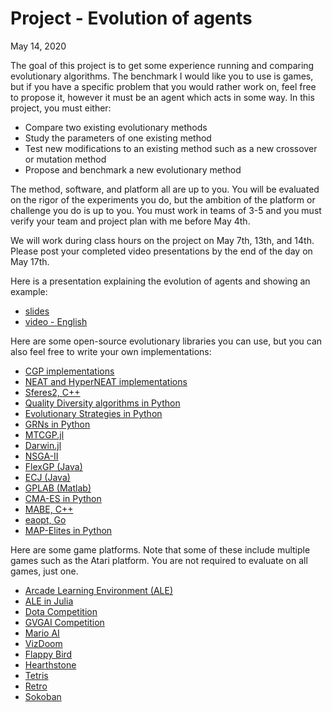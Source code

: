 # Project - Evolution of agents
May 14, 2020

The goal of this project is to get some experience running and comparing
evolutionary algorithms. The benchmark I would like you to use is games, but if
you have a specific problem that you would rather work on, feel free to propose
it, however it must be an agent which acts in some way. In this project, you
must either:
+ Compare two existing evolutionary methods
+ Study the parameters of one existing method
+ Test new modifications to an existing method such as a new crossover or
  mutation method
+ Propose and benchmark a new evolutionary method

The method, software, and platform all are up to you. You will be evaluated on
the rigor of the experiments you do, but the ambition of the platform or
challenge you do is up to you. You must work in teams of 3-5 and you must verify
your team and project plan with me before May 4th.

We will work during class hours on the project on May 7th, 13th, and 14th. Please post your
completed video presentations by the end of the day on May 17th.

Here is a presentation explaining the evolution of agents and showing an example:
  + [slides](https://github.com/d9w/evolution/project/Project.ipynb)
  + [video - English](https://youtu.be/ByGsyRRvYuk)

Here are some open-source evolutionary libraries you can use, but you can also
feel free to write your own implementations:
+ [CGP implementations](https://www.cartesiangp.com/resources)
+ [NEAT and HyperNEAT implementations](http://eplex.cs.ucf.edu/neat_software/)
+ [Sferes2, C++](https://github.com/sferes2/sferes2)
+ [Quality Diversity algorithms in Python](https://gitlab.com/leo.cazenille/qdpy)
+ [Evolutionary Strategies in Python](https://github.com/hardmaru/estool)
+ [GRNs in Python](https://github.com/d9w/pygrn)
+ [MTCGP.jl](https://github.com/d9w/MTCGP.jl)
+ [Darwin.jl](https://github.com/d9w/Darwin.jl)
+ [NSGA-II](https://github.com/gsoleilhac/NSGAII.jl)
+ [FlexGP (Java)](http://flexgp.csail.mit.edu/)
+ [ECJ (Java)](https://cs.gmu.edu/~eclab/projects/ecj/)
+ [GPLAB (Matlab)](http://gplab.sourceforge.net/)
+ [CMA-ES in Python](https://github.com/CMA-ES/pycma)
+ [MABE, C++](https://github.com/Hintzelab/MABE)
+ [eaopt, Go](https://github.com/MaxHalford/eaopt)
+ [MAP-Elites in Python](https://github.com/resibots/pymap_elites)

Here are some game platforms. Note that some of these include multiple games
such as the Atari platform. You are not required to evaluate on all games, just
one.
+ [Arcade Learning Environment (ALE)](https://github.com/mgbellemare/Arcade-Learning-Environment)
+ [ALE in Julia](https://github.com/JuliaReinforcementLearning/ArcadeLearningEnvironment.jl)
+ [Dota Competition](https://web.cs.dal.ca/~dota2/?page_id=353)
+ [GVGAI Competition](http://www.gvgai.net/)
+ [Mario AI](http://marioai.org/)
+ [VizDoom](https://github.com/mwydmuch/ViZDoom)
+ [Flappy Bird](https://github.com/nebez/floppybird)
+ [Hearthstone](https://hearthsim.info/)
+ [Tetris](https://github.com/nuno-faria/tetris-ai)
+ [Retro](https://github.com/openai/retro)
+ [Sokoban](https://github.com/mpSchrader/gym-sokoban)

